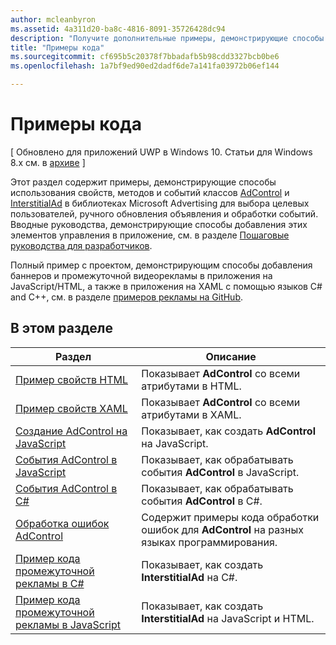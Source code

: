 ```yaml
---
author: mcleanbyron
ms.assetid: 4a311d20-ba8c-4816-8091-35726428dc94
description: "Получите дополнительные примеры, демонстрирующие способы использования свойств, методов и событий классов AdControl и InterstitialAd в библиотеках Microsoft Advertising."
title: "Примеры кода"
ms.sourcegitcommit: cf695b5c20378f7bbadafb5b98cdd3327bcb0be6
ms.openlocfilehash: 1a7bf9ed90ed2dadf6de7a141fa03972b06ef144

---
```


# Примеры кода


\[ Обновлено для приложений UWP в Windows 10. Статьи для Windows 8.x см. в [архиве](http://go.microsoft.com/fwlink/p/?linkid=619132) \]

Этот раздел содержит примеры, демонстрирующие способы использования свойств, методов и событий классов [AdControl](https://msdn.microsoft.com/library/windows/apps/microsoft.advertising.winrt.ui.adcontrol.aspx) и [InterstitialAd](https://msdn.microsoft.com/library/windows/apps/microsoft.advertising.winrt.ui.interstitialad.aspx)  в библиотеках Microsoft Advertising для выбора целевых пользователей, ручного обновления объявления и обработки событий. Вводные руководства, демонстрирующие способы добавления этих элементов управления в приложение, см. в разделе [Пошаговые руководства для разработчиков](developer-walkthroughs.md).

Полный пример с проектом, демонстрирующим способы добавления баннеров и промежуточной видеорекламы в приложения на JavaScript/HTML, а также в приложения на XAML с помощью языков C# and C++, см. в разделе [примеров рекламы на GitHub](http://aka.ms/githubads).

## В этом разделе

|  Раздел    | Описание |               
|----------|-------|
| [Пример свойств HTML](html-properties-example.md)     | Показывает **AdControl** со всеми атрибутами в HTML.        |
| [Пример свойств XAML](xaml-properties-example.md)     | Показывает **AdControl** со всеми атрибутами в XAML.        |
| [Создание AdControl на JavaScript](create-an-adcontrol-in-javascript.md)     | Показывает, как создать **AdControl** на JavaScript.        |
| [События AdControl в JavaScript](adcontrol-events-in-javascript.md)     | Показывает, как обрабатывать события **AdControl** в JavaScript.       |
| [События AdControl в C#](adcontrol-events-in-c.md)     | Показывает, как обрабатывать события **AdControl** в C#.       |
| [Обработка ошибок AdControl](adcontrol-error-handling.md)     | Содержит примеры кода обработки ошибок для **AdControl** на разных языках программирования.        |
| [Пример кода промежуточной рекламы в C#](interstitial-ad-sample-code-in-c.md)   | Показывает, как создать <strong>InterstitialAd</strong> на C#.        |
| [Пример кода промежуточной рекламы в JavaScript](interstitial-ad-sample-code-in-javascript.md)       | Показывает, как создать <strong>InterstitialAd</strong> на JavaScript и HTML.        |



 

 

 



<!--HONumber=Jun16_HO4-->


